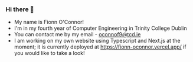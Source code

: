 ### Hi there 👋

- My name is Fionn O'Connor! 
- I'm in my fourth year of Computer Engineering in Trinity College Dublin
- You can contact me by my email - oconnof9@tcd.ie
- I am working on my own website using Typescript and Next.js at the moment; it is currently deployed at https://fionn-oconnor.vercel.app/ if you would like to take a look!

<!--
**FionnOC/FionnOC** is a ✨ _special_ ✨ repository because its `README.md` (this file) appears on your GitHub profile.

Here are some ideas to get you started:

- 🔭 I’m currently working on ...
- 🌱 I’m currently learning ...
- 👯 I’m looking to collaborate on ...
- 🤔 I’m looking for help with ...
- 💬 Ask me about ...
- 📫 How to reach me: ...
- 😄 Pronouns: ...
- ⚡ Fun fact: ...
-->
